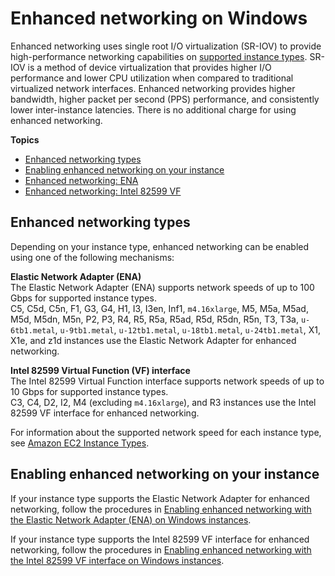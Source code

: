 # Enhanced networking on Windows<a name="enhanced-networking"></a>

Enhanced networking uses single root I/O virtualization \(SR\-IOV\) to provide high\-performance networking capabilities on [supported instance types](#supported_instances)\. SR\-IOV is a method of device virtualization that provides higher I/O performance and lower CPU utilization when compared to traditional virtualized network interfaces\. Enhanced networking provides higher bandwidth, higher packet per second \(PPS\) performance, and consistently lower inter\-instance latencies\. There is no additional charge for using enhanced networking\.

**Topics**
+ [Enhanced networking types](#supported_instances)
+ [Enabling enhanced networking on your instance](#enabling_enhanced_networking)
+ [Enhanced networking: ENA](enhanced-networking-ena.md)
+ [Enhanced networking: Intel 82599 VF](sriov-networking.md)

## Enhanced networking types<a name="supported_instances"></a>

Depending on your instance type, enhanced networking can be enabled using one of the following mechanisms:

**Elastic Network Adapter \(ENA\)**  
The Elastic Network Adapter \(ENA\) supports network speeds of up to 100 Gbps for supported instance types\.  
C5, C5d, C5n, F1, G3, G4, H1, I3, I3en, Inf1, `m4.16xlarge`, M5, M5a, M5ad, M5d, M5dn, M5n, P2, P3, R4, R5, R5a, R5ad, R5d, R5dn, R5n, T3, T3a, `u-6tb1.metal`, `u-9tb1.metal`, `u-12tb1.metal`, `u-18tb1.metal`, `u-24tb1.metal`, X1, X1e, and z1d instances use the Elastic Network Adapter for enhanced networking\.

**Intel 82599 Virtual Function \(VF\) interface**  
The Intel 82599 Virtual Function interface supports network speeds of up to 10 Gbps for supported instance types\.  
C3, C4, D2, I2, M4 \(excluding `m4.16xlarge`\), and R3 instances use the Intel 82599 VF interface for enhanced networking\.

For information about the supported network speed for each instance type, see [Amazon EC2 Instance Types](https://aws.amazon.com/ec2/instance-types)\.

## Enabling enhanced networking on your instance<a name="enabling_enhanced_networking"></a>

If your instance type supports the Elastic Network Adapter for enhanced networking, follow the procedures in [Enabling enhanced networking with the Elastic Network Adapter \(ENA\) on Windows instances](enhanced-networking-ena.md)\.

If your instance type supports the Intel 82599 VF interface for enhanced networking, follow the procedures in [Enabling enhanced networking with the Intel 82599 VF interface on Windows instances](sriov-networking.md)\.